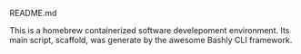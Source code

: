 README.md

This is a homebrew containerized software develepoment environment. Its main script, scaffold, was generate by the awesome Bashly CLI framework.
